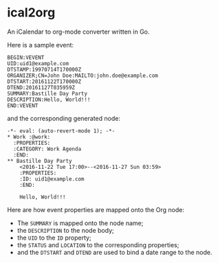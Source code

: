# ical2org
An iCalendar to org-mode converter written in Go.

Here is a sample event:

    BEGIN:VEVENT
    UID:uid1@example.com
    DTSTAMP:19970714T170000Z
    ORGANIZER;CN=John Doe:MAILTO:john.doe@example.com
    DTSTART:20161122T170000Z
    DTEND:20161127T035959Z
    SUMMARY:Bastille Day Party
    DESCRIPTION:Hello, World!!!
    END:VEVENT

and the corresponding generated node:
```
-*- eval: (auto-revert-mode 1); -*-
* Work :@work:
  :PROPERTIES:
  :CATEGORY: Work Agenda
  :END:
** Bastille Day Party
    <2016-11-22 Tue 17:00>--<2016-11-27 Sun 03:59>
    :PROPERTIES:
    :ID: uid1@example.com
    :END:

    Hello, World!!!
```

Here are how event properties are mapped onto the Org node:
- The `SUMMARY` is mapped onto the node name;
- the `DESCRIPTION` to the node body;
- the `UID` to the `ID` property;
- the `STATUS` and `LOCATION` to the corresponding properties;
- and the `DTSTART` and `DTEND` are used to bind a date range to the node.
